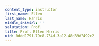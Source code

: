 ```yaml
---
content_type: instructor
first_name: Ellen
last_name: Harris
middle_initial: ''
salutation: Prof.
title: Prof. Ellen Harris
uid: 0ddd179f-79c8-764d-3a12-48d89d7492c2
---
```

